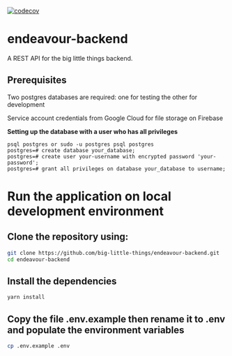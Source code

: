 [![codecov](https://codecov.io/gh/big-little-things/endeavour-backend/branch/main/graph/badge.svg?token=WLP34K1QSX)](https://codecov.io/gh/big-little-things/endeavour-backend)
# endeavour-backend
A REST API for the big little things backend.
## Prerequisites

Two postgres databases are required: one for testing the other for development

Service account credentials from Google Cloud for file storage on Firebase 

**Setting up the database with a user who has all privileges**
```
psql postgres or sudo -u postgres psql postgres
postgres=# create database your_database;
postgres=# create user your-username with encrypted password 'your-password';
postgres=# grant all privileges on database your_database to username;
```

# Run the application on local development environment
## Clone the repository using: 
```bash
git clone https://github.com/big-little-things/endeavour-backend.git
cd endeavour-backend
```

## Install the dependencies
```bash
yarn install
```

## Copy the file .env.example then rename it to .env and **populate the environment variables**
```bash
cp .env.example .env
```
